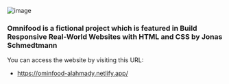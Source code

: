![image](https://github.com/user-attachments/assets/863aa5ef-9181-4c04-802c-6230c78f0172)
### Omnifood is a fictional project which is featured in Build Responsive Real-World Websites with HTML and CSS by Jonas Schmedtmann
You can access the website by visiting this URL:
- https://ominfood-alahmady.netlify.app/

